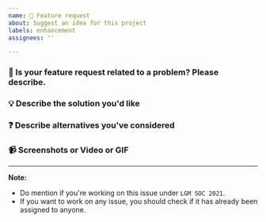 ```yaml
---
name: 🚀 Feature request
about: Suggest an idea for this project
labels: enhancement
assignees: ''

---
```


### 🐣 Is your feature request related to a problem? Please describe.

<!-- A clear and concise description of what the problem is-->

### 💡 Describe the solution you'd like

<!-- A clear and concise description of what you want to happen. -->

### ❓ Describe alternatives you've considered

<!-- A clear and concise description of any alternative solutions or features you've considered. -->

### 📹 Screenshots or Video or GIF

<!-- Attach screenshots or video of GIF if applicable -->

---

**Note:**
* Do mention if you're working on this issue under ` LGM SOC 2021 `.
* If you want to work on any issue, you should check if it has already been assigned to anyone.